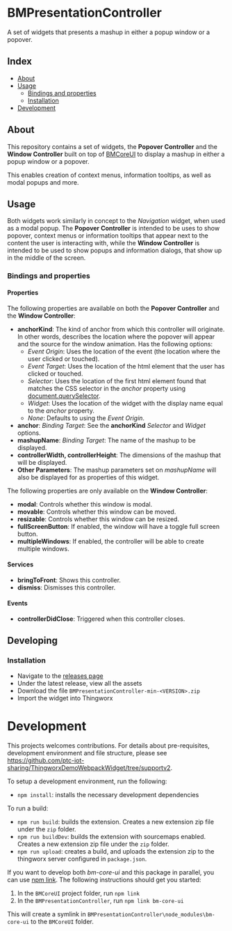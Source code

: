 # BMPresentationController

A set of widgets that presents a mashup in either a popup window or a popover.

## Index

- [About](#about)
- [Usage](#usage)
    + [Bindings and properties](#Bindings-and-properties)
    + [Installation](#installation)
- [Development](#development)

## About

This repository contains a set of widgets, the **Popover Controller** and the **Window Controller** built on top of [BMCoreUI](https://github.com/ptc-iot-sharing/BMCoreUI) to display a mashup in either a popup window or a popover. 

This enables creation of context menus, information tooltips, as well as modal popups and more.

## Usage

Both widgets work similarly in concept to the _Navigation_ widget, when used as a modal popup. The **Popover Controller** is intended to be uses to show popover, context menus or information tooltips that appear next to the content the user is interacting with, while the **Window Controller** is intended to be used to show popups and information dialogs, that show up in the middle of the screen.

### Bindings and properties

#### Properties

The following properties are available on both the **Popover Controller** and the **Window Controller**:

* **anchorKind**: The kind of anchor from which this controller will originate. In other words, describes the location where the popover will appear and the source for the window animation. Has the following options:
    * _Event Origin_: Uses the location of the event (the location where the user clicked or touched).
    * _Event Target_: Uses the location of the html element that the user has clicked or touched. 
    * _Selector_: Uses the location of the first html element found that matches the CSS selector in the _anchor_ property using [document.querySelector](https://developer.mozilla.org/en-US/docs/Web/API/Document/querySelector).
    * _Widget_: Uses the location of the widget with the display name equal to the _anchor_ property.
    * _None_: Defaults to using the _Event Origin_.
* **anchor**: _Binding Target_: See the **anchorKind** _Selector_ and _Widget_ options.
* **mashupName**: _Binding Target_: The name of the mashup to be displayed.
* **controllerWidth, controllerHeight**: The dimensions of the mashup that will be displayed.
* **Other Parameters**: The mashup parameters set on _mashupName_ will also be displayed for as properties of this widget.

The following properties are only available on the **Window Controller**:

* **modal**: Controls whether this window is modal.
* **movable**: Controls whether this window can be moved.
* **resizable**: Controls whether this window can be resized.
* **fullScreenButton**: If enabled, the window will have a toggle full screen button.
* **multipleWindows**: If enabled, the controller will be able to create multiple windows.

#### Services

* **bringToFront**: Shows this controller.
* **dismiss**: Dismisses this controller.

#### Events

* **controllerDidClose**: Triggered when this controller closes.

## Developing

### Installation
- Navigate to the [releases page](/releases)
- Under the latest release, view all the assets
- Download the file `BMPresentationController-min-<VERSION>.zip`
- Import the widget into Thingworx

# Development
This projects welcomes contributions. For details about pre-requisites, development environment and file structure, please see https://github.com/ptc-iot-sharing/ThingworxDemoWebpackWidget/tree/supportv2. 

To setup a development environment, run the following:
* `npm install`: installs the necessary development dependencies

To run a build:
* `npm run build`: builds the extension. Creates a new extension zip file under the `zip` folder.
* `npm run buildDev`: builds the extension with sourcemaps enabled. Creates a new extension zip file under the `zip` folder.
* `npm run upload`: creates a build, and uploads the extension zip to the thingworx server configured in `package.json`.

If you want to develop both _bm-core-ui_ and this package in parallel, you can use [npm link](https://docs.npmjs.com/cli/link.html). The following instructions should get you started:
1. In the `BMCoreUI` project folder, run `npm link`
2. In the `BMPresentationController`, run `npm link bm-core-ui`

This will create a symlink in `BMPresentationController\node_modules\bm-core-ui` to the `BMCoreUI` folder.